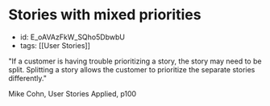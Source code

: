 # Stories with mixed priorities
* id: E_oAVAzFkW_SQho5DbwbU
* tags: [[User Stories]]

"If a customer is having trouble prioritizing a story, the story may need to be split. Splitting a story allows the customer to prioritize the separate stories differently."

Mike Cohn, User Stories Applied, p100